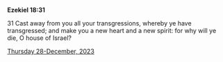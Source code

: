 **Ezekiel 18:31**

31 Cast away from you all your transgressions, whereby ye have transgressed; and make you a new heart and a new spirit: for why will ye die, O house of Israel?

[Thursday 28-December, 2023](https://getbible.life/kjv/Ezekiel/18/31)
